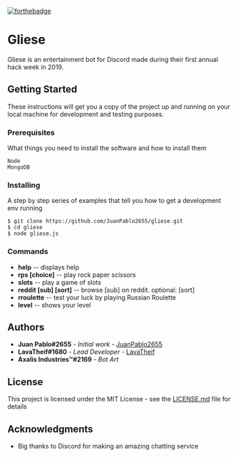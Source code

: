 [![forthebadge](https://forthebadge.com/images/badges/made-with-javascript.svg)](https://forthebadge.com)

# Gliese

Gliese is an entertainment bot for Discord made during their first annual hack week in 2019.

## Getting Started

These instructions will get you a copy of the project up and running on your local machine for development and testing purposes.

### Prerequisites

What things you need to install the software and how to install them

```
Node
MongoDB
```

### Installing

A step by step series of examples that tell you how to get a development env running
```
$ git clone https://github.com/JuanPablo2655/gliese.git
$ cd gliese
$ node gliese.js
```

 ### Commands
  - **help** -- displays help
  - **rps [choice]** -- play rock paper scissors
  - **slots** -- play a game of slots
  - **reddit [sub] [sort]** -- browse [sub] on reddit.  optional: [sort]
  - **rroulette** -- test your luck by playing Russian Roulette
  - **level** -- shows your level
  
 ## Authors
 * **Juan Pablo#2655** - *Initial work* - [JuanPablo2655](https://github.com/JuanPablo2655)
 * **LavaTheif#1680** - *Lead Developer* - [LavaTheif](https://github.com/LavaTheif)
 * **Axalis Industries™#2169** - *Bot Art*
 
 ## License

This project is licensed under the MIT License - see the [LICENSE.md](LICENSE.md) file for details

## Acknowledgments

* Big thanks to Discord for making an amazing chatting service
